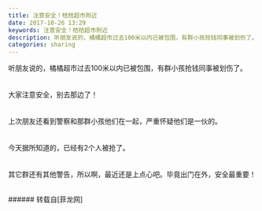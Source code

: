 ```yaml
---
title: 注意安全！桔桔超市附近
date: 2017-10-26 13:29
keywords: 注意安全！桔桔超市附近
description: 听朋友说的，橘橘超市过去100米以内已被包围，有群小孩抢钱同事被划伤了。大家注意安全，别去那边了！上次朋友还看到警察和那群小孩他们在一起，严重怀疑他们是一伙的。今天据所知道的，已经有2个人被抢了。其它群还有其他警告，所以啊，最近还是上点心吧。毕竟出门在外，安全最重要！
categories: sharing
---
```

<td class="t_f" id="postmessage_948361">

听朋友说的，橘橘超市过去100米以内已被包围，有群小孩抢钱同事被划伤了。<br/>
<br/>
<br/>
大家注意安全，别去那边了！<br/>
<br/>
<br/>
上次朋友还看到警察和那群小孩他们在一起，严重怀疑他们是一伙的。<br/>
<br/>
<br/>
今天据所知道的，已经有2个人被抢了。<br/>
<br/>
<br/>
其它群还有其他警告，所以啊，最近还是上点心吧。毕竟出门在外，安全最重要！<br/>
<br/>
</td>
###### 转载自[菲龙网]